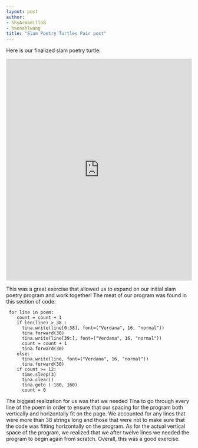 ```yaml
---
layout: post
author:
- ShyArmadillo8
- hannahlwang
title: "Slam Poetry Turtles Pair post"
---
```


Here is our finalized slam poetry turtle:
<iframe src="https://trinket.io/embed/python/be8514f0ef" width="100%" height="600" frameborder="0" marginwidth="0" marginheight="0" allowfullscreen></iframe>

This was a great exercise that allowed us to expand on our initial slam poetry program and work together!  The meat of our program was found in this section of code:

```
 for line in poem:
    count = count + 1
    if len(line) > 38 :
      tina.write(line[0:38], font=("Verdana", 16, "normal"))
      tina.forward(30)
      tina.write(line[39:], font=("Verdana", 16, "normal"))
      count = count + 1
      tina.forward(30)
    else:
      tina.write(line, font=("Verdana", 16, "normal"))
      tina.forward(30)
    if count >= 12:
      time.sleep(3)
      tina.clear()
      tina.goto (-180, 160)
      count = 0
```

The biggest realization for us was that we needed Tina to go through every line of the poem in order to ensure that our spacing
for the program both vertically and horizontally fit on the page.  We accounted for any lines that were more than 38 strings
long and those that were not to make sure that the code was fitting horizontally on the program.  As for the actual vertical
space of the program, we realized that we after twelve lines we needed the program to begin again from scratch. Overall, this
was a good exercise.
